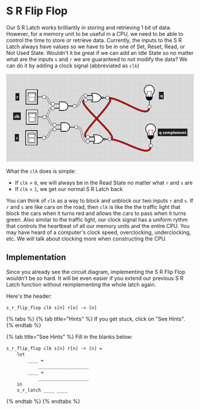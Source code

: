 # S R Flip Flop

Our S R Latch works brilliantly in storing and retrieving 1 bit of data. However, for a memory unit to be useful in a CPU, we need to be able to control the time to store or retrieve data. Currently, the inputs to the S R Latch always have values so we have to be in one of Set, Reset, Read, or Not Used State. Wouldn't it be great if we can add an Idle State so no matter what are the inputs `s` and `r` we are guaranteed to not modify the data? We can do it by adding a clock signal \(abbreviated as `clk`\)

![S R Flip Flop with Q Complement](../.gitbook/assets/image%20%2836%29.png)

What the `clk` does is simple:

* If `clk` = `0`, we will always be in the Read State no matter what `r` and `s` are
* If `clk` = `1`, we get our normal S R Latch back

You can think of `clk` as a way to block and unblock our two inputs `r` and `s`. If `r` and `s` are like cars on the road, then `clk` is like the the traffic light that block the cars when it turns red and allows the cars to pass when it turns green. Also similar to the traffic light, our clock signal has a uniform rythm that controls the heartbeat of all our memory units and the entire CPU. You may have heard of a computer's clock speed, overclocking, underclocking, etc. We will talk about clocking more when constructing the CPU.

## Implementation

Since you already see the circuit diagram, implementing the S R Flip Flop wouldn't be so hard. It will be even easier if you extend our previous S R Latch function without reimplementing the whole latch again.

Here's the header:

```text
s_r_flip_flop clk s[n] r[n] -> [n]
```

{% tabs %}
{% tab title="Hints" %}
If you get stuck, click on "See Hints".
{% endtab %}

{% tab title="See Hints" %}
Fill in the blanks below:

```text
s_r_flip_flop clk s[n] r[n] -> [n] =
    let
        ____ =
            ___________________
        ____ =
            ___________________
    in
    s_r_latch ____ ____
```
{% endtab %}
{% endtabs %}

